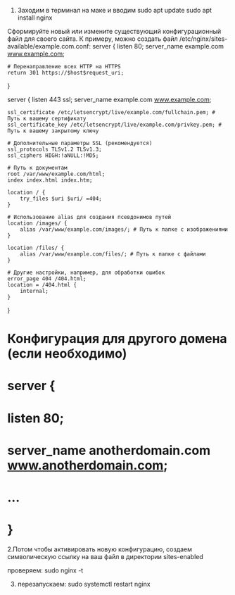1. Заходим  в терминал на маке и вводим
   sudo apt update
sudo apt install nginx

Сформируйте новый или измените существующий конфигурационный файл для своего сайта. К примеру, можно создать файл /etc/nginx/sites-available/example.com.conf:
server {
    listen 80;
    server_name example.com www.example.com;

    # Перенаправление всех HTTP на HTTPS
    return 301 https://$host$request_uri;
}

server {
    listen 443 ssl;
    server_name example.com www.example.com;

    ssl_certificate /etc/letsencrypt/live/example.com/fullchain.pem; # Путь к вашему сертификату
    ssl_certificate_key /etc/letsencrypt/live/example.com/privkey.pem; # Путь к вашему закрытому ключу
    
    # Дополнительные параметры SSL (рекомендуется)
    ssl_protocols TLSv1.2 TLSv1.3;
    ssl_ciphers HIGH:!aNULL:!MD5;

    # Путь к документам
    root /var/www/example.com/html;
    index index.html index.htm;

    location / {
        try_files $uri $uri/ =404;
    }

    # Использование alias для создания псевдонимов путей
    location /images/ {
        alias /var/www/example.com/images/; # Путь к папке с изображениями
    }

    location /files/ {
        alias /var/www/example.com/files/; # Путь к папке с файлами
    }

    # Другие настройки, например, для обработки ошибок
    error_page 404 /404.html;
    location = /404.html {
        internal;
    }
}

# Конфигурация для другого домена (если необходимо)
# server {
#     listen 80;
#     server_name anotherdomain.com www.anotherdomain.com;
#     ...
# }
2.Потом чтобы активировать новую конфигурацию, создаем символическую ссылку на ваш файл в директории sites-enabled

проверяем:
sudo nginx -t

3. перезапускаем:
sudo systemctl restart nginx


